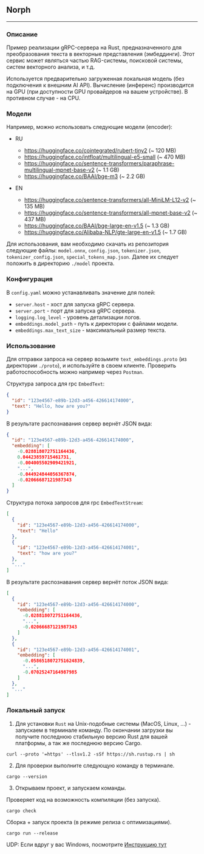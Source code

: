 ## Norph

---

### Описание

Пример реализации gRPC-сервера на Rust, предназначенного для преобразования текста в векторные представления (эмбеддинги). 
Этот сервис может являться частью RAG-системы, поисковой системы, систем векторного анализа, и т.д. 

Используется предварительно загруженная локальная модель (без подключения к внешним AI API).
Вычисление (инференс) производится на GPU (при доступности GPU провайдеров на вашем устройстве). В противном случае - на CPU.

### Модели

Например, можно использовать следующие модели (encoder):

- RU 
  - https://huggingface.co/cointegrated/rubert-tiny2 (~ 120 MB)
  - https://huggingface.co/intfloat/multilingual-e5-small (~ 470 MB)
  - https://huggingface.co/sentence-transformers/paraphrase-multilingual-mpnet-base-v2 (~ 1.1 GB)
  - https://huggingface.co/BAAI/bge-m3 (~ 2.2 GB)

- EN
  - https://huggingface.co/sentence-transformers/all-MiniLM-L12-v2 (~ 135 MB)
  - https://huggingface.co/sentence-transformers/all-mpnet-base-v2 (~ 437 MB)
  - https://huggingface.co/BAAI/bge-large-en-v1.5 (~ 1.3 GB)
  - https://huggingface.co/Alibaba-NLP/gte-large-en-v1.5 (~ 1.7 GB)

Для использования, вам необходимо скачать из репозитория следующие файлы: `model.onnx`, `config.json`, `tokenizer.json`, `tokenizer_config.json`, `special_tokens_map.json`.
Далее их следует положить в директорию `./model` проекта.

### Конфигурация

В `config.yaml` можно устанавливать значение для полей:

- `server.host` - хост для запуска gRPC сервера.
- `server.port` - порт для запуска gRPC сервера.
- `logging.log_level` - уровень детализации логов.
- `embeddings.model_path` - путь к директории с файлами модели.
- `embeddings.max_text_size` - максимальный размер текста.

### Использование

Для отправки запроса на сервер возьмите `text_embeddings.proto` (из директории `./proto`), и используйте в своем клиенте.
Проверить работоспособность можно например через `Postman`.

Cтруктура запроса для rpc `EmbedText`:

```Json
{
  "id": "123e4567-e89b-12d3-a456-426614174000",
  "text": "Hello, how are you?"
}
```

В результате распознавания сервер вернёт JSON вида:

```Json
{
  "id": "123e4567-e89b-12d3-a456-426614174000",
  "embedding": [
    -0.028818072751164436,
    0.04423859715461731,
    -0.004005502909421921,
    "...",
    -0.044924844056367874,
    -0.02066687121987343
  ]
}
```

Cтруктура потока запросов для rpc `EmbedTextStream`:

```Json
[
  {
    "id": "123e4567-e89b-12d3-a456-426614174000",
    "text": "Hello"
  },
  {
    "id": "123e4567-e89b-12d3-a456-426614174001",
    "text": "how are you?"
  },
  "..."
]
```

В результате распознавания сервер вернёт поток JSON вида:

```Json
[
  {
    "id": "123e4567-e89b-12d3-a456-426614174000",
    "embedding": [
      -0.028818072751164436,
      "...",
      -0.02066687121987343
    ]
  },
  {
    "id": "123e4567-e89b-12d3-a456-426614174001",
    "embedding": [
      -0.0586518072751624839,
      "...",
      -0.07025247164987985
    ]
  },
  "..."
]
```

### Локальный запуск

1) Для установки `Rust` на Unix-подобные системы (MacOS, Linux, ...) - запускаем в терминале команду.
   По окончании загрузки вы получите последнюю стабильную версию Rust для вашей платформы, а так же последнюю версию Cargo.

```shell
curl --proto '=https' --tlsv1.2 -sSf https://sh.rustup.rs | sh
```

2) Для проверки выполните следующую команду в терминале.

```shell
cargo --version
```

3) Открываем проект, и запускаем команды.

Проверяет код на возможность компиляции (без запуска).
```shell
cargo check
```

Сборка + запуск проекта (в режиме релиза с оптимизациями).
```shell
cargo run --release
```

UDP: Если вдруг у вас Windows, посмотрите [Инструкцию тут](https://forge.rust-lang.org/infra/other-installation-methods.html)

